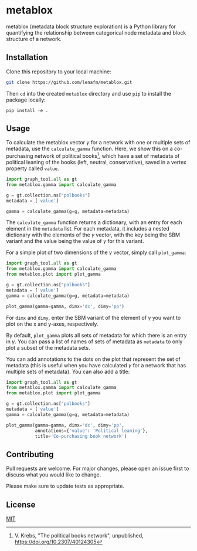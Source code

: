 # metablox

metablox (metadata block structure exploration) is a Python library for quantifying the relationship between 
categorical node metadata and block structure of a network.

## Installation

Clone this repository to your local machine:

```bash
git clone https://github.com/lenafm/metablox.git
```

Then `cd` into the created `metablox` directory and use `pip` to install the package locally:

``` 
pip install -e .
```

## Usage

To calculate the metablox vector $`\gamma`$ for a network with one or multiple sets of metadata, use the
`calculate_gamma` function. Here, we show this on a co-purchasing network of political books[^1], which have a 
set of metadata of political leaning of the books (left, neutral, conservative), saved in a vertex property 
called `value`.

```python
import graph_tool.all as gt
from metablox.gamma import calculate_gamma

g = gt.collection.ns["polbooks"]
metadata = ['value']

gamma = calculate_gamma(g=g, metadata=metadata)
```

The `calculate_gamma` function returns a dictionary, with an entry for each element in the `metadata` list. For
each metadata, it includes a nested dictionary with the elements of the $`\gamma`$ vector, with the key being
the SBM variant and the value being the value of $`\gamma`$ for this variant.

For a simple plot of two dimensions of the $`\gamma`$ vector, simply call `plot_gamma`:
```python
import graph_tool.all as gt
from metablox.gamma import calculate_gamma
from metablox.plot import plot_gamma

g = gt.collection.ns["polbooks"]
metadata = ['value']
gamma = calculate_gamma(g=g, metadata=metadata)

plot_gamma(gamma=gamma, dimx='dc', dimy='pp')
```

For `dimx` and `dimy`, enter the SBM variant of the element of $`\gamma`$ you want to plot on the x and y-axes, 
respectively.

By default, `plot_gamma` plots all sets of metadata for which there is an entry in $`\gamma`$. You can pass a 
list of names of sets of metadata as `metadata` to only plot a subset of the metadata sets.

You can add annotations to the dots on the plot that represent the set of metadata (this is useful when you have
calculated $`\gamma`$ for a network that has multiple sets of metadata). You can also add a title:

```python
import graph_tool.all as gt
from metablox.gamma import calculate_gamma
from metablox.plot import plot_gamma

g = gt.collection.ns["polbooks"]
metadata = ['value']
gamma = calculate_gamma(g=g, metadata=metadata)

plot_gamma(gamma=gamma, dimx='dc', dimy='pp', 
           annotations={'value': 'Political leaning'}, 
           title='Co-purchasing book network')
```

## Contributing

Pull requests are welcome. For major changes, please open an issue first
to discuss what you would like to change.

Please make sure to update tests as appropriate.

## License

[MIT](https://choosealicense.com/licenses/mit/)

[^1]: V. Krebs, "The political books network", unpublished, https://doi.org/10.2307/40124305